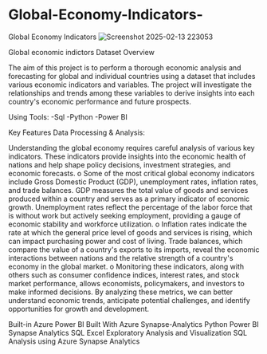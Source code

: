 # Global-Economy-Indicators- #
Global Economy Indicators 
![Screenshot 2025-02-13 223053](https://github.com/user-attachments/assets/393691a7-ab2f-4110-aa26-a0dc8068ad7a)


Global economic indictors 
Dataset Overview

The aim of this project is to perform a thorough economic analysis and forecasting for global and individual countries using a dataset that includes various economic indicators and variables. The project will investigate the relationships and trends among these variables to derive insights into each country's economic performance and future prospects. 

Using Tools:
-Sql
-Python
-Power BI  

Key Features
Data Processing & Analysis:  

Understanding the global economy requires careful analysis of various key indicators. These indicators provide insights into the economic health of nations and help shape policy decisions, investment strategies, and economic forecasts.
o	Some of the most critical global economy indicators include Gross Domestic Product (GDP), unemployment rates, inflation rates, and trade balances. GDP measures the total value of goods and services produced within a country and serves as a primary indicator of economic growth. Unemployment rates reflect the percentage of the labor force that is without work but actively seeking employment, providing a gauge of economic stability and workforce utilization.
o	Inflation rates indicate the rate at which the general price level of goods and services is rising, which can impact purchasing power and cost of living. Trade balances, which compare the value of a country's exports to its imports, reveal the economic interactions between nations and the relative strength of a country's economy in the global market.
o	Monitoring these indicators, along with others such as consumer confidence indices, interest rates, and stock market performance, allows economists, policymakers, and investors to make informed decisions. By analyzing these metrics, we can better understand economic trends, anticipate potential challenges, and identify opportunities for growth and development.

Built-in
Azure
Power BI
Built With
Azure Synapse-Analytics
Python
Power BI
Synapse Analytics SQL
Excel
Exploratory Analysis and Visualization
SQL Analysis using Azure Synapse Analytics




 
